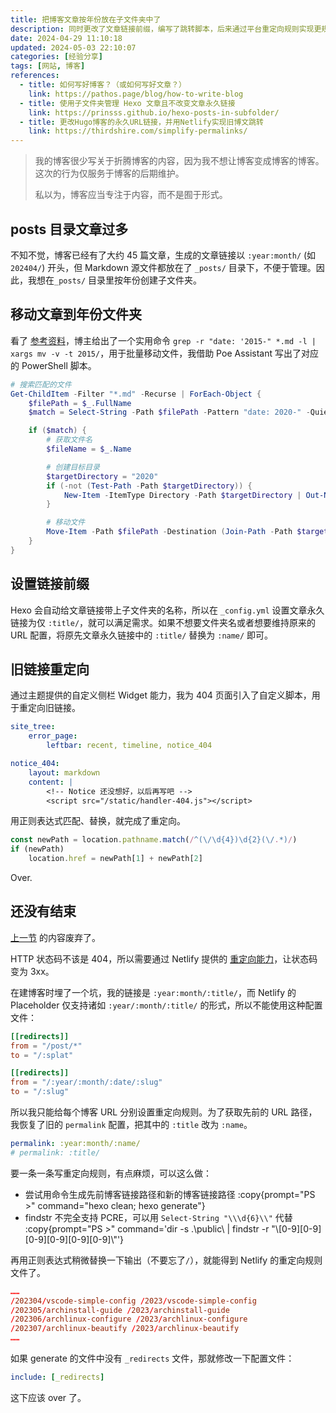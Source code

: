```yaml
---
title: 把博客文章按年份放在子文件夹中了
description: 同时更改了文章链接前缀，编写了跳转脚本，后来通过平台重定向规则实现更规范的跳转。
date: 2024-04-29 11:10:18
updated: 2024-05-03 22:10:07
categories: [经验分享]
tags: [网站, 博客]
references:
  - title: 如何写好博客？（或如何写好文章？）
    link: https://pathos.page/blog/how-to-write-blog
  - title: 使用子文件夹管理 Hexo 文章且不改变文章永久链接
    link: https://prinsss.github.io/hexo-posts-in-subfolder/
  - title: 更改Hugo博客的永久URL链接，并用Netlify实现旧博文跳转
    link: https://thirdshire.com/simplify-permalinks/
---
```


> 我的博客很少写关于折腾博客的内容，因为我不想让博客变成博客的博客。这次的行为仅服务于博客的后期维护。
>
> 私以为，博客应当专注于内容，而不是囿于形式。

## posts 目录文章过多

不知不觉，博客已经有了大约 45 篇文章，生成的文章链接以 `:year:month/` (如 `202404/`) 开头，但 Markdown 源文件都放在了 `_posts/` 目录下，不便于管理。因此，我想在`_posts/` 目录里按年份创建子文件夹。

## 移动文章到年份文件夹

看了 [参考资料](#references)，博主给出了一个实用命令 `grep -r "date: '2015-" *.md -l | xargs mv -v -t 2015/`，用于批量移动文件，我借助 Poe Assistant 写出了对应的 PowerShell 脚本。

```powershell
# 搜索匹配的文件
Get-ChildItem -Filter "*.md" -Recurse | ForEach-Object {
    $filePath = $_.FullName
    $match = Select-String -Path $filePath -Pattern "date: 2020-" -Quiet

    if ($match) {
        # 获取文件名
        $fileName = $_.Name

        # 创建目标目录
        $targetDirectory = "2020"
        if (-not (Test-Path -Path $targetDirectory)) {
            New-Item -ItemType Directory -Path $targetDirectory | Out-Null
        }

        # 移动文件
        Move-Item -Path $filePath -Destination (Join-Path -Path $targetDirectory -ChildPath $fileName) -Verbose
    }
}
```

## 设置链接前缀

Hexo 会自动给文章链接带上子文件夹的名称，所以在 `_config.yml` 设置文章永久链接为仅 `:title/`，就可以满足需求。如果不想要文件夹名或者想要维持原来的 URL 配置，将原先文章永久链接中的 `:title/` 替换为 `:name/` 即可。

## 旧链接重定向

通过主题提供的自定义侧栏 Widget 能力，我为 404 页面引入了自定义脚本，用于重定向旧链接。

```yaml [_config.stellar.yml]
site_tree:
    error_page:
        leftbar: recent, timeline, notice_404
```

```yaml [source/_data/widgets.yml]
notice_404:
    layout: markdown
    content: |
        <!-- Notice 还没想好，以后再写吧 -->
        <script src="/static/handler-404.js"></script>
```

用正则表达式匹配、替换，就完成了重定向。

```js [static/handler-404.js]
const newPath = location.pathname.match(/^(\/\d{4})\d{2}(\/.*)/)
if (newPath)
    location.href = newPath[1] + newPath[2]
```

Over.

## 还没有结束

[上一节](#旧链接重定向) 的内容废弃了。

HTTP 状态码不该是 404，所以需要通过 Netlify 提供的 [重定向能力](https://docs.netlify.com/routing/redirects/redirect-options/)，让状态码变为 3xx。

在建博客时埋了一个坑，我的链接是 `:year:month/:title/`，而 Netlify 的 Placeholder 仅支持诸如 `:year/:month/:title/` 的形式，所以不能使用这种配置文件：

```toml [source/netlify.toml]
[[redirects]]
from = "/post/*"
to = "/:splat"

[[redirects]]
from = "/:year/:month/:date/:slug"
to = "/:slug"
```

所以我只能给每个博客 URL 分别设置重定向规则。为了获取先前的 URL 路径，我恢复了旧的 `permalink` 配置，把其中的 `:title` 改为 `:name`。

```yaml [_config.yml]
permalink: :year:month/:name/
# permalink: :title/
```

要一条一条写重定向规则，有点麻烦，可以这么做：

- 尝试用命令生成先前博客链接路径和新的博客链接路径
  :copy{prompt="PS >" command="hexo clean; hexo generate"}
- findstr 不完全支持 PCRE，可以用 `Select-String "\\\d{6}\\"` 代替
  :copy{prompt="PS >" command='dir -s .\public\ | findstr -r "\\[0-9][0-9][0-9][0-9][0-9][0-9]\\"'}

再用正则表达式稍微替换一下输出（不要忘了`/`），就能得到 Netlify 的重定向规则文件了。

```toml [source/_redirects]
……
/202304/vscode-simple-config /2023/vscode-simple-config
/202305/archinstall-guide /2023/archinstall-guide
/202306/archlinux-configure /2023/archlinux-configure
/202307/archlinux-beautify /2023/archlinux-beautify
……
```

如果 generate 的文件中没有 `_redirects` 文件，那就修改一下配置文件：

```yaml [_config.yml]
include: [_redirects]
```

这下应该 over 了。
